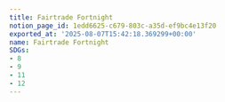 ```yaml
---
title: Fairtrade Fortnight
notion_page_id: 1edd6625-c679-803c-a35d-ef9bc4e13f20
exported_at: '2025-08-07T15:42:18.369299+00:00'
name: Fairtrade Fortnight
SDGs:
- 8
- 9
- 11
- 12
---
```



